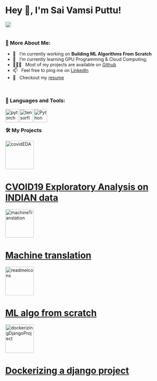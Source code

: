 <!DOCTYPE html>
<html>
  <head>
    <link rel="stylesheet" href="main.css">
  </head>
<body>
  <h1> Hey 👋, I'm Sai Vamsi Puttu!</h1>
  <a href='https://www.linkedin.com/in/sai-vamsi/'><img align='left' alt="linkedin" src="https://raw.githubusercontent.com/rahul-jha98/rahul-jha98/561d474902b59c7429ec22bb73e225696c27b202/assets/linkedin.svg" height='18px'/></a>


<br/>
<br/>


  
### 🧐 More About Me:

- 🔭 &nbsp; I’m currently working on **Building ML Algorithms From Scratch**
- 🌱 &nbsp; I’m currently learning GPU Programming & Cloud Computing; 
- 👨🏻‍💻 &nbsp; Most of my projects are available on [Github](https://github.com/SaiVamsiPuttu?tab=repositories)
- 📫 &nbsp; Feel free to ping me on [LinkedIn](https://www.linkedin.com/in/sai-vamsi/)
- 📝 &nbsp; Checkout my [resume](https://drive.google.com/file/d/1ftKUf8SkxUbpTY_y11_oopTYmWDF0_7o/view?usp=sharing)

<br>

### 🔨 Languages and Tools:
<a href="https://pytorch.org/" target="_blank"> <img align="left" src="https://raw.githubusercontent.com/rahul-jha98/github_readme_icons/main/language_and_tools/square/pytorch/pytorch.svg" alt="pytorch" height="42px"/> </a> 
<a href="https://www.tensorflow.org" target="_blank"> <img align="left" src="https://raw.githubusercontent.com/rahul-jha98/github_readme_icons/main/language_and_tools/square/tensorflow/tensorflow.svg" alt="tensorflow" height="42px"/> </a> 
<a href="https://www.python.org" target="_blank"><img align="left" alt="Python" height ="42px" src="https://raw.githubusercontent.com/rahul-jha98/github_readme_icons/main/language_and_tools/square/python/python.svg"></a>

<br>
<br>

### 🛠️ My Projects

<div class="container">
  <a href="https://github.com/SaiVamsiPuttu/COVID19-INDIA-Exploratory-Analysis/blob/main/CVOID19_Exploratory_Analysis_on_INDIA.ipynb" target="_blank"> 
    <img alt="covidEDA" src="https://user-images.githubusercontent.com/67168573/140637922-91c93792-10c6-458a-a230-bf5cebd951a9.jpg" height="90px">
      <div class="content">
        <h1>CVOID19 Exploratory Analysis on INDIAN data</h1>
      </div>
  </a>
  <a href="https://github.com/SaiVamsiPuttu/machine_translation/blob/main/machine_translation.ipynb" target="_blank"> 
    <img alt="machineTranslation" src="https://user-images.githubusercontent.com/67168573/140637815-60dc2620-8d48-461c-83b0-20f4ec08ed01.jpg" height="90px">
      <div class="content">
        <h1>Machine translation</h1>
      </div>
  </a>
  <a href="https://github.com/SaiVamsiPuttu/MLAlgorithmsFromScratch/blob/main/ML_Algorithms_From_Scratch.ipynb" target="_blank"> 
    <img alt="readmeicons" src="https://user-images.githubusercontent.com/67168573/140638088-f8ec325a-6762-4dd6-b2f1-537932988223.png" height="90px">
      <div class="content">
        <h1>ML algo from scratch</h1>
      </div>
  </a>
  <a href="https://github.com/SaiVamsiPuttu/dockerzing_django_project" target="_blank">
    <img alt="dockerizingDjangoProject" src="https://user-images.githubusercontent.com/67168573/140638105-88df7485-7205-4f68-869b-7119c5570917.png" height="90px">
      <div class="content">
        <h1>Dockerizing a django project</h1>
      </div>
  </a>
</div>
  </body>
</html>
